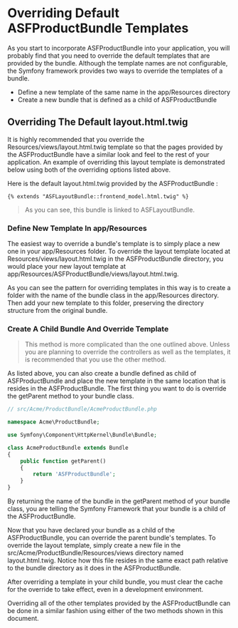 # Overriding Default ASFProductBundle Templates 

As you start to incorporate ASFProductBundle into your application, you will probably find that you need to override the default templates that are provided by the bundle. Although the template names are not configurable, the Symfony framework provides two ways to override the templates of a bundle.
* Define a new template of the same name in the app/Resources directory
* Create a new bundle that is defined as a child of ASFProductBundle

## Overriding The Default layout.html.twig

It is highly recommended that you override the Resources/views/layout.html.twig template so that the pages provided by the ASFProductBundle have a similar look and feel to the rest of your application. An example of overriding this layout template is demonstrated below using both of the overriding options listed above.

Here is the default layout.html.twig provided by the ASFProductBundle :

```django
{% extends "ASFLayoutBundle::frontend_model.html.twig" %}
```

> As you can see, this bundle is linked to ASFLayoutBundle.

### Define New Template In app/Resources

The easiest way to override a bundle's template is to simply place a new one in your app/Resources folder. To override the layout template located at Resources/views/layout.html.twig in the ASFProductBundle directory, you would place your new layout template at app/Resources/ASFProductBundle/views/layout.html.twig.

As you can see the pattern for overriding templates in this way is to create a folder with the name of the bundle class in the app/Resources directory. Then add your new template to this folder, preserving the directory structure from the original bundle.

### Create A Child Bundle And Override Template

> This method is more complicated than the one outlined above. Unless you are planning to override the controllers as well as the templates, it is recommended that you use the other method.

As listed above, you can also create a bundle defined as child of ASFProductBundle and place the new template in the same location that is resides in the ASFProductBundle. The first thing you want to do is override the getParent method to your bundle class.

```php
// src/Acme/ProductBundle/AcmeProductBundle.php

namespace Acme\ProductBundle;

use Symfony\Component\HttpKernel\Bundle\Bundle;

class AcmeProductBundle extends Bundle
{
    public function getParent()
    {
        return 'ASFProductBundle';
    }
}
```

By returning the name of the bundle in the getParent method of your bundle class, you are telling the Symfony Framework that your bundle is a child of the ASFProductBundle.

Now that you have declared your bundle as a child of the ASFProductBundle, you can override the parent bundle's templates. To override the layout template, simply create a new file in the src/Acme/ProductBundle/Resources/views directory named layout.html.twig. Notice how this file resides in the same exact path relative to the bundle directory as it does in the ASFProductBundle.

After overriding a template in your child bundle, you must clear the cache for the override to take effect, even in a development environment.

Overriding all of the other templates provided by the ASFProductBundle can be done in a similar fashion using either of the two methods shown in this document.